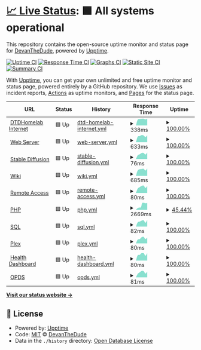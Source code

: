 # [📈 Live Status](https://status.dtdhomelab.com): <!--live status--> **🟩 All systems operational**

This repository contains the open-source uptime monitor and status page for [DevanTheDude](https://status.dtdhomelab.com), powered by [Upptime](https://github.com/upptime/upptime).

[![Uptime CI](https://github.com/DevanTheDude/DTDHomelab/workflows/Uptime%20CI/badge.svg)](https://github.com/DevanTheDude/DTDHomelab/actions?query=workflow%3A%22Uptime+CI%22)
[![Response Time CI](https://github.com/DevanTheDude/DTDHomelab/workflows/Response%20Time%20CI/badge.svg)](https://github.com/DevanTheDude/DTDHomelab/actions?query=workflow%3A%22Response+Time+CI%22)
[![Graphs CI](https://github.com/DevanTheDude/DTDHomelab/workflows/Graphs%20CI/badge.svg)](https://github.com/DevanTheDude/DTDHomelab/actions?query=workflow%3A%22Graphs+CI%22)
[![Static Site CI](https://github.com/DevanTheDude/DTDHomelab/workflows/Static%20Site%20CI/badge.svg)](https://github.com/DevanTheDude/DTDHomelab/actions?query=workflow%3A%22Static+Site+CI%22)
[![Summary CI](https://github.com/DevanTheDude/DTDHomelab/workflows/Summary%20CI/badge.svg)](https://github.com/DevanTheDude/DTDHomelab/actions?query=workflow%3A%22Summary+CI%22)

With [Upptime](https://upptime.js.org), you can get your own unlimited and free uptime monitor and status page, powered entirely by a GitHub repository. We use [Issues](https://github.com/DevanTheDude/DTDHomelab/issues) as incident reports, [Actions](https://github.com/DevanTheDude/DTDHomelab/actions) as uptime monitors, and [Pages](https://status.dtdhomelab.com) for the status page.

<!--start: status pages-->
<!-- This summary is generated by Upptime (https://github.com/upptime/upptime) -->
<!-- Do not edit this manually, your changes will be overwritten -->
<!-- prettier-ignore -->
| URL | Status | History | Response Time | Uptime |
| --- | ------ | ------- | ------------- | ------ |
| <img alt="" src="https://icons.duckduckgo.com/ip3/null.ico" height="13"> [DTDHomelab Internet](dtdhomelab.com) | 🟩 Up | [dtd-homelab-internet.yml](https://github.com/DevanTheDude/DTDHomelab/commits/HEAD/history/dtd-homelab-internet.yml) | <details><summary><img alt="Response time graph" src="./graphs/dtd-homelab-internet/response-time-week.png" height="20"> 338ms</summary><br><a href="https://status.dtdhomelab.com/history/dtd-homelab-internet"><img alt="Response time 358" src="https://img.shields.io/endpoint?url=https%3A%2F%2Fraw.githubusercontent.com%2FDevanTheDude%2FDTDHomelab%2FHEAD%2Fapi%2Fdtd-homelab-internet%2Fresponse-time.json"></a><br><a href="https://status.dtdhomelab.com/history/dtd-homelab-internet"><img alt="24-hour response time 320" src="https://img.shields.io/endpoint?url=https%3A%2F%2Fraw.githubusercontent.com%2FDevanTheDude%2FDTDHomelab%2FHEAD%2Fapi%2Fdtd-homelab-internet%2Fresponse-time-day.json"></a><br><a href="https://status.dtdhomelab.com/history/dtd-homelab-internet"><img alt="7-day response time 338" src="https://img.shields.io/endpoint?url=https%3A%2F%2Fraw.githubusercontent.com%2FDevanTheDude%2FDTDHomelab%2FHEAD%2Fapi%2Fdtd-homelab-internet%2Fresponse-time-week.json"></a><br><a href="https://status.dtdhomelab.com/history/dtd-homelab-internet"><img alt="30-day response time 335" src="https://img.shields.io/endpoint?url=https%3A%2F%2Fraw.githubusercontent.com%2FDevanTheDude%2FDTDHomelab%2FHEAD%2Fapi%2Fdtd-homelab-internet%2Fresponse-time-month.json"></a><br><a href="https://status.dtdhomelab.com/history/dtd-homelab-internet"><img alt="1-year response time 351" src="https://img.shields.io/endpoint?url=https%3A%2F%2Fraw.githubusercontent.com%2FDevanTheDude%2FDTDHomelab%2FHEAD%2Fapi%2Fdtd-homelab-internet%2Fresponse-time-year.json"></a></details> | <details><summary><a href="https://status.dtdhomelab.com/history/dtd-homelab-internet">100.00%</a></summary><a href="https://status.dtdhomelab.com/history/dtd-homelab-internet"><img alt="All-time uptime 98.26%" src="https://img.shields.io/endpoint?url=https%3A%2F%2Fraw.githubusercontent.com%2FDevanTheDude%2FDTDHomelab%2FHEAD%2Fapi%2Fdtd-homelab-internet%2Fuptime.json"></a><br><a href="https://status.dtdhomelab.com/history/dtd-homelab-internet"><img alt="24-hour uptime 100.00%" src="https://img.shields.io/endpoint?url=https%3A%2F%2Fraw.githubusercontent.com%2FDevanTheDude%2FDTDHomelab%2FHEAD%2Fapi%2Fdtd-homelab-internet%2Fuptime-day.json"></a><br><a href="https://status.dtdhomelab.com/history/dtd-homelab-internet"><img alt="7-day uptime 100.00%" src="https://img.shields.io/endpoint?url=https%3A%2F%2Fraw.githubusercontent.com%2FDevanTheDude%2FDTDHomelab%2FHEAD%2Fapi%2Fdtd-homelab-internet%2Fuptime-week.json"></a><br><a href="https://status.dtdhomelab.com/history/dtd-homelab-internet"><img alt="30-day uptime 100.00%" src="https://img.shields.io/endpoint?url=https%3A%2F%2Fraw.githubusercontent.com%2FDevanTheDude%2FDTDHomelab%2FHEAD%2Fapi%2Fdtd-homelab-internet%2Fuptime-month.json"></a><br><a href="https://status.dtdhomelab.com/history/dtd-homelab-internet"><img alt="1-year uptime 97.97%" src="https://img.shields.io/endpoint?url=https%3A%2F%2Fraw.githubusercontent.com%2FDevanTheDude%2FDTDHomelab%2FHEAD%2Fapi%2Fdtd-homelab-internet%2Fuptime-year.json"></a></details>
| <img alt="" src="https://icons.duckduckgo.com/ip3/statuscheck.dtdhomelab.com.ico" height="13"> [Web Server](https://statuscheck.dtdhomelab.com/) | 🟩 Up | [web-server.yml](https://github.com/DevanTheDude/DTDHomelab/commits/HEAD/history/web-server.yml) | <details><summary><img alt="Response time graph" src="./graphs/web-server/response-time-week.png" height="20"> 633ms</summary><br><a href="https://status.dtdhomelab.com/history/web-server"><img alt="Response time 681" src="https://img.shields.io/endpoint?url=https%3A%2F%2Fraw.githubusercontent.com%2FDevanTheDude%2FDTDHomelab%2FHEAD%2Fapi%2Fweb-server%2Fresponse-time.json"></a><br><a href="https://status.dtdhomelab.com/history/web-server"><img alt="24-hour response time 512" src="https://img.shields.io/endpoint?url=https%3A%2F%2Fraw.githubusercontent.com%2FDevanTheDude%2FDTDHomelab%2FHEAD%2Fapi%2Fweb-server%2Fresponse-time-day.json"></a><br><a href="https://status.dtdhomelab.com/history/web-server"><img alt="7-day response time 633" src="https://img.shields.io/endpoint?url=https%3A%2F%2Fraw.githubusercontent.com%2FDevanTheDude%2FDTDHomelab%2FHEAD%2Fapi%2Fweb-server%2Fresponse-time-week.json"></a><br><a href="https://status.dtdhomelab.com/history/web-server"><img alt="30-day response time 644" src="https://img.shields.io/endpoint?url=https%3A%2F%2Fraw.githubusercontent.com%2FDevanTheDude%2FDTDHomelab%2FHEAD%2Fapi%2Fweb-server%2Fresponse-time-month.json"></a><br><a href="https://status.dtdhomelab.com/history/web-server"><img alt="1-year response time 685" src="https://img.shields.io/endpoint?url=https%3A%2F%2Fraw.githubusercontent.com%2FDevanTheDude%2FDTDHomelab%2FHEAD%2Fapi%2Fweb-server%2Fresponse-time-year.json"></a></details> | <details><summary><a href="https://status.dtdhomelab.com/history/web-server">100.00%</a></summary><a href="https://status.dtdhomelab.com/history/web-server"><img alt="All-time uptime 87.86%" src="https://img.shields.io/endpoint?url=https%3A%2F%2Fraw.githubusercontent.com%2FDevanTheDude%2FDTDHomelab%2FHEAD%2Fapi%2Fweb-server%2Fuptime.json"></a><br><a href="https://status.dtdhomelab.com/history/web-server"><img alt="24-hour uptime 100.00%" src="https://img.shields.io/endpoint?url=https%3A%2F%2Fraw.githubusercontent.com%2FDevanTheDude%2FDTDHomelab%2FHEAD%2Fapi%2Fweb-server%2Fuptime-day.json"></a><br><a href="https://status.dtdhomelab.com/history/web-server"><img alt="7-day uptime 100.00%" src="https://img.shields.io/endpoint?url=https%3A%2F%2Fraw.githubusercontent.com%2FDevanTheDude%2FDTDHomelab%2FHEAD%2Fapi%2Fweb-server%2Fuptime-week.json"></a><br><a href="https://status.dtdhomelab.com/history/web-server"><img alt="30-day uptime 100.00%" src="https://img.shields.io/endpoint?url=https%3A%2F%2Fraw.githubusercontent.com%2FDevanTheDude%2FDTDHomelab%2FHEAD%2Fapi%2Fweb-server%2Fuptime-month.json"></a><br><a href="https://status.dtdhomelab.com/history/web-server"><img alt="1-year uptime 85.30%" src="https://img.shields.io/endpoint?url=https%3A%2F%2Fraw.githubusercontent.com%2FDevanTheDude%2FDTDHomelab%2FHEAD%2Fapi%2Fweb-server%2Fuptime-year.json"></a></details>
| <img alt="" src="https://icons.duckduckgo.com/ip3/statuscheck.dtdhomelab.com.ico" height="13"> [Stable Diffusion](https://statuscheck.dtdhomelab.com/) | 🟩 Up | [stable-diffusion.yml](https://github.com/DevanTheDude/DTDHomelab/commits/HEAD/history/stable-diffusion.yml) | <details><summary><img alt="Response time graph" src="./graphs/stable-diffusion/response-time-week.png" height="20"> 76ms</summary><br><a href="https://status.dtdhomelab.com/history/stable-diffusion"><img alt="Response time 124" src="https://img.shields.io/endpoint?url=https%3A%2F%2Fraw.githubusercontent.com%2FDevanTheDude%2FDTDHomelab%2FHEAD%2Fapi%2Fstable-diffusion%2Fresponse-time.json"></a><br><a href="https://status.dtdhomelab.com/history/stable-diffusion"><img alt="24-hour response time 48" src="https://img.shields.io/endpoint?url=https%3A%2F%2Fraw.githubusercontent.com%2FDevanTheDude%2FDTDHomelab%2FHEAD%2Fapi%2Fstable-diffusion%2Fresponse-time-day.json"></a><br><a href="https://status.dtdhomelab.com/history/stable-diffusion"><img alt="7-day response time 76" src="https://img.shields.io/endpoint?url=https%3A%2F%2Fraw.githubusercontent.com%2FDevanTheDude%2FDTDHomelab%2FHEAD%2Fapi%2Fstable-diffusion%2Fresponse-time-week.json"></a><br><a href="https://status.dtdhomelab.com/history/stable-diffusion"><img alt="30-day response time 78" src="https://img.shields.io/endpoint?url=https%3A%2F%2Fraw.githubusercontent.com%2FDevanTheDude%2FDTDHomelab%2FHEAD%2Fapi%2Fstable-diffusion%2Fresponse-time-month.json"></a><br><a href="https://status.dtdhomelab.com/history/stable-diffusion"><img alt="1-year response time 109" src="https://img.shields.io/endpoint?url=https%3A%2F%2Fraw.githubusercontent.com%2FDevanTheDude%2FDTDHomelab%2FHEAD%2Fapi%2Fstable-diffusion%2Fresponse-time-year.json"></a></details> | <details><summary><a href="https://status.dtdhomelab.com/history/stable-diffusion">100.00%</a></summary><a href="https://status.dtdhomelab.com/history/stable-diffusion"><img alt="All-time uptime 87.88%" src="https://img.shields.io/endpoint?url=https%3A%2F%2Fraw.githubusercontent.com%2FDevanTheDude%2FDTDHomelab%2FHEAD%2Fapi%2Fstable-diffusion%2Fuptime.json"></a><br><a href="https://status.dtdhomelab.com/history/stable-diffusion"><img alt="24-hour uptime 100.00%" src="https://img.shields.io/endpoint?url=https%3A%2F%2Fraw.githubusercontent.com%2FDevanTheDude%2FDTDHomelab%2FHEAD%2Fapi%2Fstable-diffusion%2Fuptime-day.json"></a><br><a href="https://status.dtdhomelab.com/history/stable-diffusion"><img alt="7-day uptime 100.00%" src="https://img.shields.io/endpoint?url=https%3A%2F%2Fraw.githubusercontent.com%2FDevanTheDude%2FDTDHomelab%2FHEAD%2Fapi%2Fstable-diffusion%2Fuptime-week.json"></a><br><a href="https://status.dtdhomelab.com/history/stable-diffusion"><img alt="30-day uptime 100.00%" src="https://img.shields.io/endpoint?url=https%3A%2F%2Fraw.githubusercontent.com%2FDevanTheDude%2FDTDHomelab%2FHEAD%2Fapi%2Fstable-diffusion%2Fuptime-month.json"></a><br><a href="https://status.dtdhomelab.com/history/stable-diffusion"><img alt="1-year uptime 85.29%" src="https://img.shields.io/endpoint?url=https%3A%2F%2Fraw.githubusercontent.com%2FDevanTheDude%2FDTDHomelab%2FHEAD%2Fapi%2Fstable-diffusion%2Fuptime-year.json"></a></details>
| <img alt="" src="https://icons.duckduckgo.com/ip3/wiki.dtdhomelab.com.ico" height="13"> [Wiki](https://wiki.dtdhomelab.com/) | 🟩 Up | [wiki.yml](https://github.com/DevanTheDude/DTDHomelab/commits/HEAD/history/wiki.yml) | <details><summary><img alt="Response time graph" src="./graphs/wiki/response-time-week.png" height="20"> 685ms</summary><br><a href="https://status.dtdhomelab.com/history/wiki"><img alt="Response time 714" src="https://img.shields.io/endpoint?url=https%3A%2F%2Fraw.githubusercontent.com%2FDevanTheDude%2FDTDHomelab%2FHEAD%2Fapi%2Fwiki%2Fresponse-time.json"></a><br><a href="https://status.dtdhomelab.com/history/wiki"><img alt="24-hour response time 604" src="https://img.shields.io/endpoint?url=https%3A%2F%2Fraw.githubusercontent.com%2FDevanTheDude%2FDTDHomelab%2FHEAD%2Fapi%2Fwiki%2Fresponse-time-day.json"></a><br><a href="https://status.dtdhomelab.com/history/wiki"><img alt="7-day response time 685" src="https://img.shields.io/endpoint?url=https%3A%2F%2Fraw.githubusercontent.com%2FDevanTheDude%2FDTDHomelab%2FHEAD%2Fapi%2Fwiki%2Fresponse-time-week.json"></a><br><a href="https://status.dtdhomelab.com/history/wiki"><img alt="30-day response time 666" src="https://img.shields.io/endpoint?url=https%3A%2F%2Fraw.githubusercontent.com%2FDevanTheDude%2FDTDHomelab%2FHEAD%2Fapi%2Fwiki%2Fresponse-time-month.json"></a><br><a href="https://status.dtdhomelab.com/history/wiki"><img alt="1-year response time 718" src="https://img.shields.io/endpoint?url=https%3A%2F%2Fraw.githubusercontent.com%2FDevanTheDude%2FDTDHomelab%2FHEAD%2Fapi%2Fwiki%2Fresponse-time-year.json"></a></details> | <details><summary><a href="https://status.dtdhomelab.com/history/wiki">100.00%</a></summary><a href="https://status.dtdhomelab.com/history/wiki"><img alt="All-time uptime 87.88%" src="https://img.shields.io/endpoint?url=https%3A%2F%2Fraw.githubusercontent.com%2FDevanTheDude%2FDTDHomelab%2FHEAD%2Fapi%2Fwiki%2Fuptime.json"></a><br><a href="https://status.dtdhomelab.com/history/wiki"><img alt="24-hour uptime 100.00%" src="https://img.shields.io/endpoint?url=https%3A%2F%2Fraw.githubusercontent.com%2FDevanTheDude%2FDTDHomelab%2FHEAD%2Fapi%2Fwiki%2Fuptime-day.json"></a><br><a href="https://status.dtdhomelab.com/history/wiki"><img alt="7-day uptime 100.00%" src="https://img.shields.io/endpoint?url=https%3A%2F%2Fraw.githubusercontent.com%2FDevanTheDude%2FDTDHomelab%2FHEAD%2Fapi%2Fwiki%2Fuptime-week.json"></a><br><a href="https://status.dtdhomelab.com/history/wiki"><img alt="30-day uptime 100.00%" src="https://img.shields.io/endpoint?url=https%3A%2F%2Fraw.githubusercontent.com%2FDevanTheDude%2FDTDHomelab%2FHEAD%2Fapi%2Fwiki%2Fuptime-month.json"></a><br><a href="https://status.dtdhomelab.com/history/wiki"><img alt="1-year uptime 85.29%" src="https://img.shields.io/endpoint?url=https%3A%2F%2Fraw.githubusercontent.com%2FDevanTheDude%2FDTDHomelab%2FHEAD%2Fapi%2Fwiki%2Fuptime-year.json"></a></details>
| <img alt="" src="https://icons.duckduckgo.com/ip3/statuscheck.dtdhomelab.com.ico" height="13"> [Remote Access](https://statuscheck.dtdhomelab.com/) | 🟩 Up | [remote-access.yml](https://github.com/DevanTheDude/DTDHomelab/commits/HEAD/history/remote-access.yml) | <details><summary><img alt="Response time graph" src="./graphs/remote-access/response-time-week.png" height="20"> 80ms</summary><br><a href="https://status.dtdhomelab.com/history/remote-access"><img alt="Response time 86" src="https://img.shields.io/endpoint?url=https%3A%2F%2Fraw.githubusercontent.com%2FDevanTheDude%2FDTDHomelab%2FHEAD%2Fapi%2Fremote-access%2Fresponse-time.json"></a><br><a href="https://status.dtdhomelab.com/history/remote-access"><img alt="24-hour response time 47" src="https://img.shields.io/endpoint?url=https%3A%2F%2Fraw.githubusercontent.com%2FDevanTheDude%2FDTDHomelab%2FHEAD%2Fapi%2Fremote-access%2Fresponse-time-day.json"></a><br><a href="https://status.dtdhomelab.com/history/remote-access"><img alt="7-day response time 80" src="https://img.shields.io/endpoint?url=https%3A%2F%2Fraw.githubusercontent.com%2FDevanTheDude%2FDTDHomelab%2FHEAD%2Fapi%2Fremote-access%2Fresponse-time-week.json"></a><br><a href="https://status.dtdhomelab.com/history/remote-access"><img alt="30-day response time 78" src="https://img.shields.io/endpoint?url=https%3A%2F%2Fraw.githubusercontent.com%2FDevanTheDude%2FDTDHomelab%2FHEAD%2Fapi%2Fremote-access%2Fresponse-time-month.json"></a><br><a href="https://status.dtdhomelab.com/history/remote-access"><img alt="1-year response time 86" src="https://img.shields.io/endpoint?url=https%3A%2F%2Fraw.githubusercontent.com%2FDevanTheDude%2FDTDHomelab%2FHEAD%2Fapi%2Fremote-access%2Fresponse-time-year.json"></a></details> | <details><summary><a href="https://status.dtdhomelab.com/history/remote-access">100.00%</a></summary><a href="https://status.dtdhomelab.com/history/remote-access"><img alt="All-time uptime 87.88%" src="https://img.shields.io/endpoint?url=https%3A%2F%2Fraw.githubusercontent.com%2FDevanTheDude%2FDTDHomelab%2FHEAD%2Fapi%2Fremote-access%2Fuptime.json"></a><br><a href="https://status.dtdhomelab.com/history/remote-access"><img alt="24-hour uptime 100.00%" src="https://img.shields.io/endpoint?url=https%3A%2F%2Fraw.githubusercontent.com%2FDevanTheDude%2FDTDHomelab%2FHEAD%2Fapi%2Fremote-access%2Fuptime-day.json"></a><br><a href="https://status.dtdhomelab.com/history/remote-access"><img alt="7-day uptime 100.00%" src="https://img.shields.io/endpoint?url=https%3A%2F%2Fraw.githubusercontent.com%2FDevanTheDude%2FDTDHomelab%2FHEAD%2Fapi%2Fremote-access%2Fuptime-week.json"></a><br><a href="https://status.dtdhomelab.com/history/remote-access"><img alt="30-day uptime 100.00%" src="https://img.shields.io/endpoint?url=https%3A%2F%2Fraw.githubusercontent.com%2FDevanTheDude%2FDTDHomelab%2FHEAD%2Fapi%2Fremote-access%2Fuptime-month.json"></a><br><a href="https://status.dtdhomelab.com/history/remote-access"><img alt="1-year uptime 85.31%" src="https://img.shields.io/endpoint?url=https%3A%2F%2Fraw.githubusercontent.com%2FDevanTheDude%2FDTDHomelab%2FHEAD%2Fapi%2Fremote-access%2Fuptime-year.json"></a></details>
| <img alt="" src="https://icons.duckduckgo.com/ip3/php.dtdhomelab.com.ico" height="13"> [PHP](https://php.dtdhomelab.com/) | 🟩 Up | [php.yml](https://github.com/DevanTheDude/DTDHomelab/commits/HEAD/history/php.yml) | <details><summary><img alt="Response time graph" src="./graphs/php/response-time-week.png" height="20"> 2669ms</summary><br><a href="https://status.dtdhomelab.com/history/php"><img alt="Response time 2115" src="https://img.shields.io/endpoint?url=https%3A%2F%2Fraw.githubusercontent.com%2FDevanTheDude%2FDTDHomelab%2FHEAD%2Fapi%2Fphp%2Fresponse-time.json"></a><br><a href="https://status.dtdhomelab.com/history/php"><img alt="24-hour response time 4370" src="https://img.shields.io/endpoint?url=https%3A%2F%2Fraw.githubusercontent.com%2FDevanTheDude%2FDTDHomelab%2FHEAD%2Fapi%2Fphp%2Fresponse-time-day.json"></a><br><a href="https://status.dtdhomelab.com/history/php"><img alt="7-day response time 2669" src="https://img.shields.io/endpoint?url=https%3A%2F%2Fraw.githubusercontent.com%2FDevanTheDude%2FDTDHomelab%2FHEAD%2Fapi%2Fphp%2Fresponse-time-week.json"></a><br><a href="https://status.dtdhomelab.com/history/php"><img alt="30-day response time 2366" src="https://img.shields.io/endpoint?url=https%3A%2F%2Fraw.githubusercontent.com%2FDevanTheDude%2FDTDHomelab%2FHEAD%2Fapi%2Fphp%2Fresponse-time-month.json"></a><br><a href="https://status.dtdhomelab.com/history/php"><img alt="1-year response time 2180" src="https://img.shields.io/endpoint?url=https%3A%2F%2Fraw.githubusercontent.com%2FDevanTheDude%2FDTDHomelab%2FHEAD%2Fapi%2Fphp%2Fresponse-time-year.json"></a></details> | <details><summary><a href="https://status.dtdhomelab.com/history/php">45.44%</a></summary><a href="https://status.dtdhomelab.com/history/php"><img alt="All-time uptime 22.70%" src="https://img.shields.io/endpoint?url=https%3A%2F%2Fraw.githubusercontent.com%2FDevanTheDude%2FDTDHomelab%2FHEAD%2Fapi%2Fphp%2Fuptime.json"></a><br><a href="https://status.dtdhomelab.com/history/php"><img alt="24-hour uptime 13.58%" src="https://img.shields.io/endpoint?url=https%3A%2F%2Fraw.githubusercontent.com%2FDevanTheDude%2FDTDHomelab%2FHEAD%2Fapi%2Fphp%2Fuptime-day.json"></a><br><a href="https://status.dtdhomelab.com/history/php"><img alt="7-day uptime 45.44%" src="https://img.shields.io/endpoint?url=https%3A%2F%2Fraw.githubusercontent.com%2FDevanTheDude%2FDTDHomelab%2FHEAD%2Fapi%2Fphp%2Fuptime-week.json"></a><br><a href="https://status.dtdhomelab.com/history/php"><img alt="30-day uptime 22.05%" src="https://img.shields.io/endpoint?url=https%3A%2F%2Fraw.githubusercontent.com%2FDevanTheDude%2FDTDHomelab%2FHEAD%2Fapi%2Fphp%2Fuptime-month.json"></a><br><a href="https://status.dtdhomelab.com/history/php"><img alt="1-year uptime 20.89%" src="https://img.shields.io/endpoint?url=https%3A%2F%2Fraw.githubusercontent.com%2FDevanTheDude%2FDTDHomelab%2FHEAD%2Fapi%2Fphp%2Fuptime-year.json"></a></details>
| <img alt="" src="https://icons.duckduckgo.com/ip3/statuscheck.dtdhomelab.com.ico" height="13"> [SQL](https://statuscheck.dtdhomelab.com/) | 🟩 Up | [sql.yml](https://github.com/DevanTheDude/DTDHomelab/commits/HEAD/history/sql.yml) | <details><summary><img alt="Response time graph" src="./graphs/sql/response-time-week.png" height="20"> 82ms</summary><br><a href="https://status.dtdhomelab.com/history/sql"><img alt="Response time 86" src="https://img.shields.io/endpoint?url=https%3A%2F%2Fraw.githubusercontent.com%2FDevanTheDude%2FDTDHomelab%2FHEAD%2Fapi%2Fsql%2Fresponse-time.json"></a><br><a href="https://status.dtdhomelab.com/history/sql"><img alt="24-hour response time 56" src="https://img.shields.io/endpoint?url=https%3A%2F%2Fraw.githubusercontent.com%2FDevanTheDude%2FDTDHomelab%2FHEAD%2Fapi%2Fsql%2Fresponse-time-day.json"></a><br><a href="https://status.dtdhomelab.com/history/sql"><img alt="7-day response time 82" src="https://img.shields.io/endpoint?url=https%3A%2F%2Fraw.githubusercontent.com%2FDevanTheDude%2FDTDHomelab%2FHEAD%2Fapi%2Fsql%2Fresponse-time-week.json"></a><br><a href="https://status.dtdhomelab.com/history/sql"><img alt="30-day response time 79" src="https://img.shields.io/endpoint?url=https%3A%2F%2Fraw.githubusercontent.com%2FDevanTheDude%2FDTDHomelab%2FHEAD%2Fapi%2Fsql%2Fresponse-time-month.json"></a><br><a href="https://status.dtdhomelab.com/history/sql"><img alt="1-year response time 85" src="https://img.shields.io/endpoint?url=https%3A%2F%2Fraw.githubusercontent.com%2FDevanTheDude%2FDTDHomelab%2FHEAD%2Fapi%2Fsql%2Fresponse-time-year.json"></a></details> | <details><summary><a href="https://status.dtdhomelab.com/history/sql">100.00%</a></summary><a href="https://status.dtdhomelab.com/history/sql"><img alt="All-time uptime 82.44%" src="https://img.shields.io/endpoint?url=https%3A%2F%2Fraw.githubusercontent.com%2FDevanTheDude%2FDTDHomelab%2FHEAD%2Fapi%2Fsql%2Fuptime.json"></a><br><a href="https://status.dtdhomelab.com/history/sql"><img alt="24-hour uptime 100.00%" src="https://img.shields.io/endpoint?url=https%3A%2F%2Fraw.githubusercontent.com%2FDevanTheDude%2FDTDHomelab%2FHEAD%2Fapi%2Fsql%2Fuptime-day.json"></a><br><a href="https://status.dtdhomelab.com/history/sql"><img alt="7-day uptime 100.00%" src="https://img.shields.io/endpoint?url=https%3A%2F%2Fraw.githubusercontent.com%2FDevanTheDude%2FDTDHomelab%2FHEAD%2Fapi%2Fsql%2Fuptime-week.json"></a><br><a href="https://status.dtdhomelab.com/history/sql"><img alt="30-day uptime 100.00%" src="https://img.shields.io/endpoint?url=https%3A%2F%2Fraw.githubusercontent.com%2FDevanTheDude%2FDTDHomelab%2FHEAD%2Fapi%2Fsql%2Fuptime-month.json"></a><br><a href="https://status.dtdhomelab.com/history/sql"><img alt="1-year uptime 78.70%" src="https://img.shields.io/endpoint?url=https%3A%2F%2Fraw.githubusercontent.com%2FDevanTheDude%2FDTDHomelab%2FHEAD%2Fapi%2Fsql%2Fuptime-year.json"></a></details>
| <img alt="" src="https://icons.duckduckgo.com/ip3/statuscheck.dtdhomelab.com.ico" height="13"> [Plex](https://statuscheck.dtdhomelab.com/) | 🟩 Up | [plex.yml](https://github.com/DevanTheDude/DTDHomelab/commits/HEAD/history/plex.yml) | <details><summary><img alt="Response time graph" src="./graphs/plex/response-time-week.png" height="20"> 80ms</summary><br><a href="https://status.dtdhomelab.com/history/plex"><img alt="Response time 86" src="https://img.shields.io/endpoint?url=https%3A%2F%2Fraw.githubusercontent.com%2FDevanTheDude%2FDTDHomelab%2FHEAD%2Fapi%2Fplex%2Fresponse-time.json"></a><br><a href="https://status.dtdhomelab.com/history/plex"><img alt="24-hour response time 50" src="https://img.shields.io/endpoint?url=https%3A%2F%2Fraw.githubusercontent.com%2FDevanTheDude%2FDTDHomelab%2FHEAD%2Fapi%2Fplex%2Fresponse-time-day.json"></a><br><a href="https://status.dtdhomelab.com/history/plex"><img alt="7-day response time 80" src="https://img.shields.io/endpoint?url=https%3A%2F%2Fraw.githubusercontent.com%2FDevanTheDude%2FDTDHomelab%2FHEAD%2Fapi%2Fplex%2Fresponse-time-week.json"></a><br><a href="https://status.dtdhomelab.com/history/plex"><img alt="30-day response time 79" src="https://img.shields.io/endpoint?url=https%3A%2F%2Fraw.githubusercontent.com%2FDevanTheDude%2FDTDHomelab%2FHEAD%2Fapi%2Fplex%2Fresponse-time-month.json"></a><br><a href="https://status.dtdhomelab.com/history/plex"><img alt="1-year response time 85" src="https://img.shields.io/endpoint?url=https%3A%2F%2Fraw.githubusercontent.com%2FDevanTheDude%2FDTDHomelab%2FHEAD%2Fapi%2Fplex%2Fresponse-time-year.json"></a></details> | <details><summary><a href="https://status.dtdhomelab.com/history/plex">100.00%</a></summary><a href="https://status.dtdhomelab.com/history/plex"><img alt="All-time uptime 87.87%" src="https://img.shields.io/endpoint?url=https%3A%2F%2Fraw.githubusercontent.com%2FDevanTheDude%2FDTDHomelab%2FHEAD%2Fapi%2Fplex%2Fuptime.json"></a><br><a href="https://status.dtdhomelab.com/history/plex"><img alt="24-hour uptime 100.00%" src="https://img.shields.io/endpoint?url=https%3A%2F%2Fraw.githubusercontent.com%2FDevanTheDude%2FDTDHomelab%2FHEAD%2Fapi%2Fplex%2Fuptime-day.json"></a><br><a href="https://status.dtdhomelab.com/history/plex"><img alt="7-day uptime 100.00%" src="https://img.shields.io/endpoint?url=https%3A%2F%2Fraw.githubusercontent.com%2FDevanTheDude%2FDTDHomelab%2FHEAD%2Fapi%2Fplex%2Fuptime-week.json"></a><br><a href="https://status.dtdhomelab.com/history/plex"><img alt="30-day uptime 100.00%" src="https://img.shields.io/endpoint?url=https%3A%2F%2Fraw.githubusercontent.com%2FDevanTheDude%2FDTDHomelab%2FHEAD%2Fapi%2Fplex%2Fuptime-month.json"></a><br><a href="https://status.dtdhomelab.com/history/plex"><img alt="1-year uptime 85.31%" src="https://img.shields.io/endpoint?url=https%3A%2F%2Fraw.githubusercontent.com%2FDevanTheDude%2FDTDHomelab%2FHEAD%2Fapi%2Fplex%2Fuptime-year.json"></a></details>
| <img alt="" src="https://icons.duckduckgo.com/ip3/statuscheck.dtdhomelab.com.ico" height="13"> [Health Dashboard](https://statuscheck.dtdhomelab.com/) | 🟩 Up | [health-dashboard.yml](https://github.com/DevanTheDude/DTDHomelab/commits/HEAD/history/health-dashboard.yml) | <details><summary><img alt="Response time graph" src="./graphs/health-dashboard/response-time-week.png" height="20"> 80ms</summary><br><a href="https://status.dtdhomelab.com/history/health-dashboard"><img alt="Response time 87" src="https://img.shields.io/endpoint?url=https%3A%2F%2Fraw.githubusercontent.com%2FDevanTheDude%2FDTDHomelab%2FHEAD%2Fapi%2Fhealth-dashboard%2Fresponse-time.json"></a><br><a href="https://status.dtdhomelab.com/history/health-dashboard"><img alt="24-hour response time 46" src="https://img.shields.io/endpoint?url=https%3A%2F%2Fraw.githubusercontent.com%2FDevanTheDude%2FDTDHomelab%2FHEAD%2Fapi%2Fhealth-dashboard%2Fresponse-time-day.json"></a><br><a href="https://status.dtdhomelab.com/history/health-dashboard"><img alt="7-day response time 80" src="https://img.shields.io/endpoint?url=https%3A%2F%2Fraw.githubusercontent.com%2FDevanTheDude%2FDTDHomelab%2FHEAD%2Fapi%2Fhealth-dashboard%2Fresponse-time-week.json"></a><br><a href="https://status.dtdhomelab.com/history/health-dashboard"><img alt="30-day response time 80" src="https://img.shields.io/endpoint?url=https%3A%2F%2Fraw.githubusercontent.com%2FDevanTheDude%2FDTDHomelab%2FHEAD%2Fapi%2Fhealth-dashboard%2Fresponse-time-month.json"></a><br><a href="https://status.dtdhomelab.com/history/health-dashboard"><img alt="1-year response time 87" src="https://img.shields.io/endpoint?url=https%3A%2F%2Fraw.githubusercontent.com%2FDevanTheDude%2FDTDHomelab%2FHEAD%2Fapi%2Fhealth-dashboard%2Fresponse-time-year.json"></a></details> | <details><summary><a href="https://status.dtdhomelab.com/history/health-dashboard">100.00%</a></summary><a href="https://status.dtdhomelab.com/history/health-dashboard"><img alt="All-time uptime 87.86%" src="https://img.shields.io/endpoint?url=https%3A%2F%2Fraw.githubusercontent.com%2FDevanTheDude%2FDTDHomelab%2FHEAD%2Fapi%2Fhealth-dashboard%2Fuptime.json"></a><br><a href="https://status.dtdhomelab.com/history/health-dashboard"><img alt="24-hour uptime 100.00%" src="https://img.shields.io/endpoint?url=https%3A%2F%2Fraw.githubusercontent.com%2FDevanTheDude%2FDTDHomelab%2FHEAD%2Fapi%2Fhealth-dashboard%2Fuptime-day.json"></a><br><a href="https://status.dtdhomelab.com/history/health-dashboard"><img alt="7-day uptime 100.00%" src="https://img.shields.io/endpoint?url=https%3A%2F%2Fraw.githubusercontent.com%2FDevanTheDude%2FDTDHomelab%2FHEAD%2Fapi%2Fhealth-dashboard%2Fuptime-week.json"></a><br><a href="https://status.dtdhomelab.com/history/health-dashboard"><img alt="30-day uptime 100.00%" src="https://img.shields.io/endpoint?url=https%3A%2F%2Fraw.githubusercontent.com%2FDevanTheDude%2FDTDHomelab%2FHEAD%2Fapi%2Fhealth-dashboard%2Fuptime-month.json"></a><br><a href="https://status.dtdhomelab.com/history/health-dashboard"><img alt="1-year uptime 85.31%" src="https://img.shields.io/endpoint?url=https%3A%2F%2Fraw.githubusercontent.com%2FDevanTheDude%2FDTDHomelab%2FHEAD%2Fapi%2Fhealth-dashboard%2Fuptime-year.json"></a></details>
| <img alt="" src="https://icons.duckduckgo.com/ip3/statuscheck.dtdhomelab.com.ico" height="13"> [OPDS](https://statuscheck.dtdhomelab.com/) | 🟩 Up | [opds.yml](https://github.com/DevanTheDude/DTDHomelab/commits/HEAD/history/opds.yml) | <details><summary><img alt="Response time graph" src="./graphs/opds/response-time-week.png" height="20"> 81ms</summary><br><a href="https://status.dtdhomelab.com/history/opds"><img alt="Response time 158" src="https://img.shields.io/endpoint?url=https%3A%2F%2Fraw.githubusercontent.com%2FDevanTheDude%2FDTDHomelab%2FHEAD%2Fapi%2Fopds%2Fresponse-time.json"></a><br><a href="https://status.dtdhomelab.com/history/opds"><img alt="24-hour response time 53" src="https://img.shields.io/endpoint?url=https%3A%2F%2Fraw.githubusercontent.com%2FDevanTheDude%2FDTDHomelab%2FHEAD%2Fapi%2Fopds%2Fresponse-time-day.json"></a><br><a href="https://status.dtdhomelab.com/history/opds"><img alt="7-day response time 81" src="https://img.shields.io/endpoint?url=https%3A%2F%2Fraw.githubusercontent.com%2FDevanTheDude%2FDTDHomelab%2FHEAD%2Fapi%2Fopds%2Fresponse-time-week.json"></a><br><a href="https://status.dtdhomelab.com/history/opds"><img alt="30-day response time 78" src="https://img.shields.io/endpoint?url=https%3A%2F%2Fraw.githubusercontent.com%2FDevanTheDude%2FDTDHomelab%2FHEAD%2Fapi%2Fopds%2Fresponse-time-month.json"></a><br><a href="https://status.dtdhomelab.com/history/opds"><img alt="1-year response time 158" src="https://img.shields.io/endpoint?url=https%3A%2F%2Fraw.githubusercontent.com%2FDevanTheDude%2FDTDHomelab%2FHEAD%2Fapi%2Fopds%2Fresponse-time-year.json"></a></details> | <details><summary><a href="https://status.dtdhomelab.com/history/opds">100.00%</a></summary><a href="https://status.dtdhomelab.com/history/opds"><img alt="All-time uptime 99.95%" src="https://img.shields.io/endpoint?url=https%3A%2F%2Fraw.githubusercontent.com%2FDevanTheDude%2FDTDHomelab%2FHEAD%2Fapi%2Fopds%2Fuptime.json"></a><br><a href="https://status.dtdhomelab.com/history/opds"><img alt="24-hour uptime 100.00%" src="https://img.shields.io/endpoint?url=https%3A%2F%2Fraw.githubusercontent.com%2FDevanTheDude%2FDTDHomelab%2FHEAD%2Fapi%2Fopds%2Fuptime-day.json"></a><br><a href="https://status.dtdhomelab.com/history/opds"><img alt="7-day uptime 100.00%" src="https://img.shields.io/endpoint?url=https%3A%2F%2Fraw.githubusercontent.com%2FDevanTheDude%2FDTDHomelab%2FHEAD%2Fapi%2Fopds%2Fuptime-week.json"></a><br><a href="https://status.dtdhomelab.com/history/opds"><img alt="30-day uptime 100.00%" src="https://img.shields.io/endpoint?url=https%3A%2F%2Fraw.githubusercontent.com%2FDevanTheDude%2FDTDHomelab%2FHEAD%2Fapi%2Fopds%2Fuptime-month.json"></a><br><a href="https://status.dtdhomelab.com/history/opds"><img alt="1-year uptime 99.95%" src="https://img.shields.io/endpoint?url=https%3A%2F%2Fraw.githubusercontent.com%2FDevanTheDude%2FDTDHomelab%2FHEAD%2Fapi%2Fopds%2Fuptime-year.json"></a></details>

<!--end: status pages-->

[**Visit our status website →**](https://status.dtdhomelab.com)

## 📄 License

- Powered by: [Upptime](https://github.com/upptime/upptime)
- Code: [MIT](./LICENSE) © [DevanTheDude](https://status.dtdhomelab.com)
- Data in the `./history` directory: [Open Database License](https://opendatacommons.org/licenses/odbl/1-0/)
